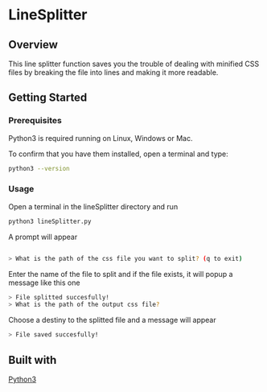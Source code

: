 # LineSplitter

## Overview

This line splitter function saves you the trouble of dealing with minified CSS files by breaking the file into lines and making it more readable.




## Getting Started

### Prerequisites

Python3 is required running on Linux, Windows or Mac.

To confirm that you have them installed, open a terminal and type:

```bash
python3 --version

```


### Usage

Open a terminal in the lineSplitter directory and run

```bash
python3 lineSplitter.py

```

A prompt will appear

```bash

> What is the path of the css file you want to split? (q to exit)

```

Enter the name of the file to split and if the file exists, it will popup a message like this one


```bash
> File splitted succesfully!
> What is the path of the output css file?

```

Choose a destiny to the splitted file and a message will appear

```bash
> File saved succesfully!

```


## Built with

[Python3](https://www.python.org/download/releases/3.0/)
